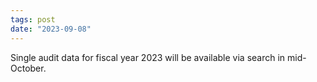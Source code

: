 ```yaml
---
tags: post
date: "2023-09-08"
---
```

Single audit data for  fiscal year 2023 will be available via search in mid-October.